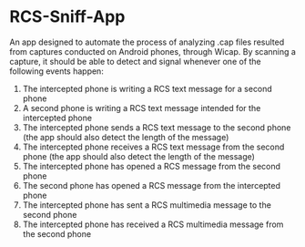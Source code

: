 # RCS-Sniff-App

An app designed to automate the process of analyzing .cap files resulted from captures conducted on Android phones, through Wicap.
By scanning a capture, it should be able to detect and signal whenever one of the following events happen:

1. The intercepted phone is writing a RCS text message for a second phone
2. A second phone is writing a RCS text message intended for the intercepted phone
3. The intercepted phone sends a RCS text message to the second phone (the app should also detect the length of the message)
4. The intercepted phone receives a RCS text message from the second phone (the app should also detect the length of the message)
5. The intercepted phone has opened a RCS message from the second phone
6. The second phone has opened a RCS message from the intercepted phone
7. The intercepted phone has sent a RCS multimedia message to the second phone
8. The intercepted phone has received a RCS multimedia message from the second phone
